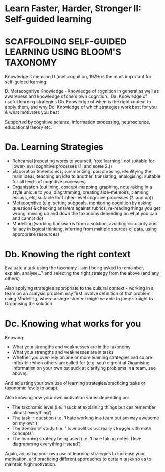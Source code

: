 Learn Faster, Harder, Stronger II: Self-guided learning
===

SCAFFOLDING SELF-GUIDED LEARNING USING BLOOM'S TAXONOMY
===

Knowledge Dimension D (metacognition, 1979) is the most important for self-guided learning:

D. Metacognitive Knowledge - Knowledge of cognition in general as well as awareness and knowledge of one's own cognition.   Da. Knowledge of useful learning strategies
  Db. Knowledge of when is the right context to apply them, and why
  Dc. Knowledge of which strategies work best for you & what motivates you best

Supported by cognitive science, information processing, neuroscience, educational theory etc.

Da. Learning Strategies
===

- Rehearsal (repeating words to yourself, ‘rote learning’: not suitable for lower-level cognitive processes (1. and some 2.))
- Elaboration (mnemonics, summarizing, paraphrasing, identifying the main ideas, teaching an idea to another, translating, analogising: suitable for all levels of cognitive processes)
- Organisation (outlining, concept-mapping, graphing, note-taking in a style unique to you, diagramming, creating aide-memoirs, planning essays, etc, suitable for higher-level cognitive processes (2. and up))
- Metacognitive (e.g. setting subgoals, monitoring cognition by asking questions & checking answers against rubrics, re-reading things you get wrong, moving up and down the taxonomy depending on what you can and cannot do)
- Modelling (working backwards from a solution, avoiding circularity and fallacy in logical thinking, inferring from multiple sources of data, using appropriate resources)

Db. Knowing the right context
===

Evaluate a task using the taxonomy - am I being asked to remember, explain, analyse…? and selecting the right strategy from the above (and any others)

Also applying strategies appropriate to the cultural context - working in a team on an analysis problem may first involve definition of that problem using Modelling, where a single student might be able to jump straight to Organising the solution

Dc. Knowing what works for you
===

Knowing:

- What your strengths and weaknesses are in the taxonomy
- What your strengths and weaknesses are in tasks
- Whether you over-rely on one or more learning strategies and so are inflexible when others are called for (e.g. you’re great at Organising information on your own but suck at clarifying problems in a team, see above).

And adjusting your own use of learning strategies/practicing tasks or taxonomic levels to adapt.

Also knowing how your own motivation varies depending on:

- The taxonomic level (i.e. ‘I suck at explaining things but can remember almost everything’)
- The task in question (i.e. ‘I hate working in a team but am way awesome on my own’)
- The domain of study (i.e. ‘I love politics but really struggle with math concepts’)
- The learning strategy being used (i.e. ‘I hate taking notes, I love diagramming everything instead’)

Again, adjusting your own use of learning strategies to increase your motivation, and practicing different approaches to certain tasks so as to maintain high motivation.
